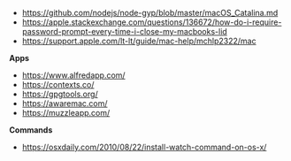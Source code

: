 - https://github.com/nodejs/node-gyp/blob/master/macOS_Catalina.md
- https://apple.stackexchange.com/questions/136672/how-do-i-require-password-prompt-every-time-i-close-my-macbooks-lid
- https://support.apple.com/lt-lt/guide/mac-help/mchlp2322/mac

**Apps**

- https://www.alfredapp.com/
- https://contexts.co/
- https://gpgtools.org/
- https://awaremac.com/
- https://muzzleapp.com/

**Commands**

- https://osxdaily.com/2010/08/22/install-watch-command-on-os-x/
